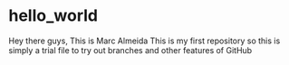 # hello_world

Hey there guys, This is Marc Almeida 
This is my first repository so this is simply a trial file to try out branches and other features of GitHub
